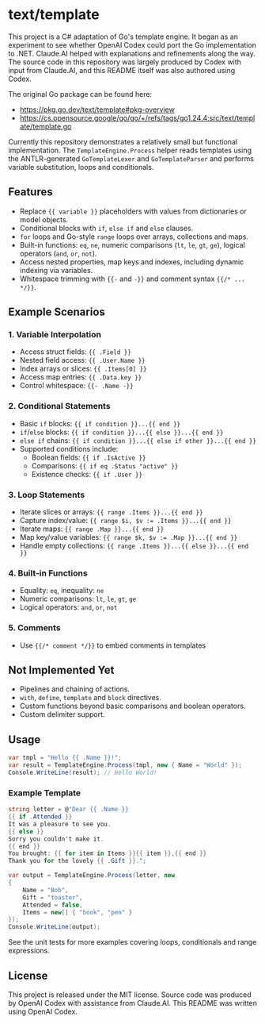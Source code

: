 # text/template

This project is a C# adaptation of Go's template engine. It began as an
experiment to see whether OpenAI Codex could port the Go implementation to
.NET. Claude.AI helped with explanations and refinements along the way.
The source code in this repository was largely produced by Codex with input
from Claude.AI, and this README itself was also authored using Codex.

The original Go package can be found here:

- https://pkg.go.dev/text/template#pkg-overview
- https://cs.opensource.google/go/go/+/refs/tags/go1.24.4:src/text/template/template.go

Currently this repository demonstrates a relatively small but functional
implementation. The `TemplateEngine.Process` helper reads templates using the
ANTLR-generated `GoTemplateLexer` and `GoTemplateParser` and performs variable
substitution, loops and conditionals.

## Features

- Replace `{{ variable }}` placeholders with values from dictionaries or model
  objects.
- Conditional blocks with `if`, `else if` and `else` clauses.
- `for` loops and Go-style `range` loops over arrays, collections and maps.
- Built-in functions: `eq`, `ne`, numeric comparisons (`lt`, `le`, `gt`, `ge`),
  logical operators (`and`, `or`, `not`).
- Access nested properties, map keys and indexes, including dynamic indexing via
  variables.
- Whitespace trimming with `{{-` and `-}}` and comment syntax `{{/* ... */}}`.

## Example Scenarios

### 1. Variable Interpolation

- Access struct fields: `{{ .Field }}`
- Nested field access: `{{ .User.Name }}`
- Index arrays or slices: `{{ .Items[0] }}`
- Access map entries: `{{ .Data.key }}`
- Control whitespace: `{{- .Name -}}`

### 2. Conditional Statements

- Basic `if` blocks: `{{ if condition }}...{{ end }}`
- `if`/`else` blocks: `{{ if condition }}...{{ else }}...{{ end }}`
- `else if` chains: `{{ if condition }}...{{ else if other }}...{{ end }}`
- Supported conditions include:
  - Boolean fields: `{{ if .IsActive }}`
  - Comparisons: `{{ if eq .Status "active" }}`
  - Existence checks: `{{ if .User }}`

### 3. Loop Statements

- Iterate slices or arrays: `{{ range .Items }}...{{ end }}`
- Capture index/value: `{{ range $i, $v := .Items }}...{{ end }}`
- Iterate maps: `{{ range .Map }}...{{ end }}`
- Map key/value variables: `{{ range $k, $v := .Map }}...{{ end }}`
- Handle empty collections: `{{ range .Items }}...{{ else }}...{{ end }}`

### 4. Built-in Functions

- Equality: `eq`, inequality: `ne`
- Numeric comparisons: `lt`, `le`, `gt`, `ge`
- Logical operators: `and`, `or`, `not`

### 5. Comments

- Use `{{/* comment */}}` to embed comments in templates

## Not Implemented Yet

- Pipelines and chaining of actions.
- `with`, `define`, `template` and `block` directives.
- Custom functions beyond basic comparisons and boolean operators.
- Custom delimiter support.

## Usage

```csharp
var tmpl = "Hello {{ .Name }}!";
var result = TemplateEngine.Process(tmpl, new { Name = "World" });
Console.WriteLine(result); // Hello World!
```

### Example Template

```csharp
string letter = @"Dear {{ .Name }}
{{ if .Attended }}
It was a pleasure to see you.
{{ else }}
Sorry you couldn't make it.
{{ end }}
You brought: {{ for item in Items }}{{ item }},{{ end }}
Thank you for the lovely {{ .Gift }}.";

var output = TemplateEngine.Process(letter, new
{
    Name = "Bob",
    Gift = "toaster",
    Attended = false,
    Items = new[] { "book", "pen" }
});
Console.WriteLine(output);
```

See the unit tests for more examples covering loops, conditionals and range
expressions.

## License

This project is released under the MIT license. Source code was produced by
OpenAI Codex with assistance from Claude.AI.
This README was written using OpenAI Codex.
